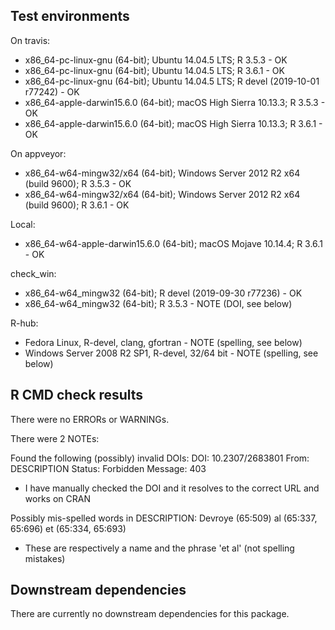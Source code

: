 ## Test environments
On travis:
* x86_64-pc-linux-gnu (64-bit); Ubuntu 14.04.5 LTS;  R 3.5.3 - OK
* x86_64-pc-linux-gnu (64-bit); Ubuntu 14.04.5 LTS;  R 3.6.1 - OK
* x86_64-pc-linux-gnu (64-bit); Ubuntu 14.04.5 LTS;  R devel (2019-10-01 r77242) - OK
*  x86_64-apple-darwin15.6.0 (64-bit); macOS High Sierra 10.13.3; R 3.5.3 - OK
*  x86_64-apple-darwin15.6.0 (64-bit); macOS High Sierra 10.13.3; R 3.6.1 - OK

On appveyor:
* x86_64-w64-mingw32/x64 (64-bit); Windows Server 2012 R2 x64 (build 9600); R 3.5.3 - OK
* x86_64-w64-mingw32/x64 (64-bit); Windows Server 2012 R2 x64 (build 9600); R 3.6.1 - OK

Local:
 * x86_64-w64-apple-darwin15.6.0 (64-bit); macOS Mojave 10.14.4; R 3.6.1 - OK

check_win:
  * x86_64-w64_mingw32 (64-bit); R devel (2019-09-30 r77236) - OK
  * x86_64-w64_mingw32 (64-bit); R 3.5.3 - NOTE (DOI, see below)
 <!-- * x86_64-w64_mingw32 (64-bit); R 3.6.1 - NOTE (DOI, see below) -->

R-hub:
 * Fedora Linux, R-devel, clang, gfortran - NOTE (spelling, see below)
 * Windows Server 2008 R2 SP1, R-devel, 32/64 bit - NOTE (spelling, see below)

## R CMD check results
There were no ERRORs or WARNINGs.

There were 2 NOTEs:

Found the following (possibly) invalid DOIs:
  DOI: 10.2307/2683801
    From: DESCRIPTION
    Status: Forbidden
    Message: 403
    
 * I have manually checked the DOI and it resolves to the correct URL and works on CRAN
 
 Possibly mis-spelled words in DESCRIPTION:
  Devroye (65:509)
  al (65:337, 65:696)
  et (65:334, 65:693)
  
  * These are respectively a name and the phrase 'et al' (not spelling mistakes)
  

## Downstream dependencies
There are currently no downstream dependencies for this package.
